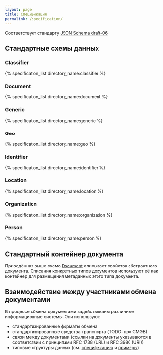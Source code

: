 ```yaml
---
layout: page
title: Спецификация
permalink: /specification/
---
```

Соответствует стандарту [JSON Schema draft-06](http://json-schema.org/)

Стандартные схемы данных
------------------------

### Classifier
{% specification_list directory_name:classifier %}

### Document
{% specification_list directory_name:document %}

### Generic
{% specification_list directory_name:generic %}

### Geo
{% specification_list directory_name:geo %}

### Identifier
{% specification_list directory_name:identifier %}

### Location
{% specification_list directory_name:location %}

### Organization
{% specification_list directory_name:organization %}

### Person
{% specification_list directory_name:person %}

Стандартный контейнер документа
-------------------------------
Приведённая выше схема [Document](/schemas/document/ru/document.json) описывает свойства абстрактного документа.
Описания конкретных типов документов используют её как контейнер для
размещения метаданных этого типа документа.

Взаимодействие между участниками обмена документами
---------------------------------------------------
В процессе обмена документами задействованы различные информационные системы.
Они используют:
 - стандартизированные форматы обмена
 - стандартизированные средства транспорта (TODO: про СМЭВ)
 - связи между документами (ссылки на документы указываются в соответствии с принципами RFC 1738 (URL) и RFC 3986 (URI))
 - типовые структуры данных (см. [спецификацию](/specification) и [примеры](/examples))
